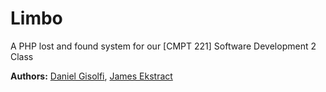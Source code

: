 # Limbo
A PHP lost and found system for our [CMPT 221] Software Development 2 Class

**Authors:** [Daniel Gisolfi](https://github.com/dgisolfi), [James Ekstract](https://github.com/jamese98)

